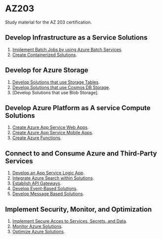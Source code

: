 # AZ203
Study material for the AZ 203 certification.

## Develop Infrastructure as a Service Solutions
1. [Implement Batch Jobs by using Azure Batch Services](iaas/batch.md).
2. [Create Containerized Solutions](iaas/aks.md).

## Develop for Azure Storage
1. [Develop Solutions that use Storage Tables](storage/tables.md).
2. [Develop Solutions that use Cosmos DB Storage](storage/cosmosdb.md).
3. [Develop Solutions that use Blob Storage].

## Develop Azure Platform as A service Compute Solutions
1. [Create Azure App Service Web Apps]().
2. [Create Azure App Service Mobile Apps]().
3. [Create Azure Functions]().

## Connect to and Consume Azure and Third-Party Services
1. [Develop an App Service Logic App]().
2. [Integrate Azure Search within Solutions]().
3. [Establish API Gateways]().
4. [Develop Event-Based Solutions]().
5. [Develop Message Based Solutions]().

## Implement Security, Monitor, and Optimization
1. [Implement Secure Acces to Services, Secrets, and Data]().
2. [Monitor Azure Solutions]().
3. [Optimize Azure Solutions]().

